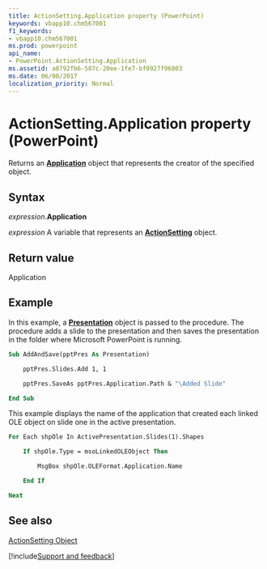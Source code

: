 ```yaml
---
title: ActionSetting.Application property (PowerPoint)
keywords: vbapp10.chm567001
f1_keywords:
- vbapp10.chm567001
ms.prod: powerpoint
api_name:
- PowerPoint.ActionSetting.Application
ms.assetid: a8792fb6-587c-20ee-1fe7-bf0927f96803
ms.date: 06/08/2017
localization_priority: Normal
---
```



# ActionSetting.Application property (PowerPoint)

Returns an **[Application](PowerPoint.Application.md)** object that represents the creator of the specified object.


## Syntax

_expression_.**Application**

_expression_ A variable that represents an **[ActionSetting](PowerPoint.ActionSetting.md)** object.


## Return value

Application


## Example

In this example, a **[Presentation](PowerPoint.Presentation.md)** object is passed to the procedure. The procedure adds a slide to the presentation and then saves the presentation in the folder where Microsoft PowerPoint is running.


```vb
Sub AddAndSave(pptPres As Presentation)

    pptPres.Slides.Add 1, 1

    pptPres.SaveAs pptPres.Application.Path & "\Added Slide"

End Sub
```

This example displays the name of the application that created each linked OLE object on slide one in the active presentation.




```vb
For Each shpOle In ActivePresentation.Slides(1).Shapes

    If shpOle.Type = msoLinkedOLEObject Then

        MsgBox shpOle.OLEFormat.Application.Name

    End If

Next
```


## See also


[ActionSetting Object](PowerPoint.ActionSetting.md)

[!include[Support and feedback](~/includes/feedback-boilerplate.md)]